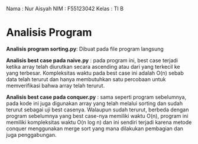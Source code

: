 Nama : Nur Aisyah
NIM : F55123042
Kelas : TI B


# Analisis Program

**Analisis program sorting.py**: Dibuat pada file program langsung



**Analisis best case pada naive.py** :
pada program ini, best case terjadi ketika array telah diurutkan secara ascending atau dari yang terkecil ke yang terbesar. Kompleksitas waktu pada best case ini adalah O(n) sebab data telah terurut dan hanya membutuhkan satu percobaan untuk memverifikasi bahwa array telah terurut.

**Analisis best case pada conquer.py** :
sama seperti program sebelumnya, pada kode ini juga digunakan array yang telah melalui sorting dan sudah terurut sebagai uji best casenya. Walaupun sudah terurut, berbeda dengan program sebelumnya yang best case-nya memiliki waktu O(n), program ini memiliki kompleksitas waktu O(n log n) dan ini sendiri terjadi karena metode conquer menggunakan merge sort yang mana dilakukan pembagian dan juga penggabungan.
